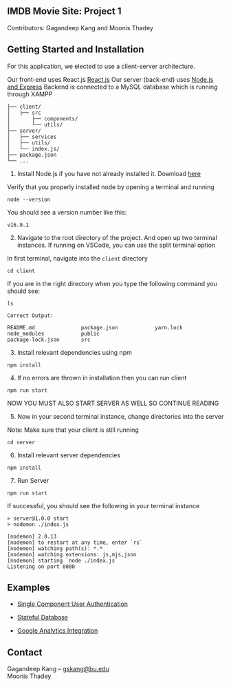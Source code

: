 <!-- DOCUMENTATION -->
## IMDB Movie Site: Project 1


Contributors: Gagandeep Kang and Moonis Thadey

## Getting Started and Installation

For this application, we elected to use a client-server architecture. 

Our front-end uses React.js [React.js](https://reactjs.org/)
Our server (back-end) uses [Node.js and Express](https://expressjs.com/)
Backend is connected to a MySQL database which is running through XAMPP 

```
├── client/
│   ├── src
│       ├── components/
│       └── utils/ 
├── server/
│   ├── services
│   ├── utils/
│   └── index.js/ 
├── package.json
└── ...
```
1. Install Node.js if you have not already installed it. Download [here](https://nodejs.org/en/download/)

Verify that you properly installed node by opening a terminal and running
```
node --version
```
You should see a version number like this: 

```
v16.9.1
```



2. Navigate to the root directory of the project. And open up two terminal instances. If running on VSCode, you can use the split terminal option

In first terminal, navigate into the `client` directory 
```
cd client
```

If you are in the right directory when you type the following command you should see: 

```
ls

Correct Output: 

README.md               package.json            yarn.lock
node_modules            public
package-lock.json       src
```

3. Install relevant dependencies using npm

```
npm install 
```


4. If no errors are thrown in installation then you can run client

```
npm run start 
```

NOW YOU MUST ALSO START SERVER AS WELL SO CONTINUE READING

5. Now in your second terminal instance, change directories into the server 

Note: Make sure that your client is still running

```
cd server
```

6. Install relevant server dependencies 

```
npm install
```

7. Run Server 

```
npm run start
```
If successful, you should see the following in your terminal instance

```
> server@1.0.0 start
> nodemon ./index.js

[nodemon] 2.0.13
[nodemon] to restart at any time, enter `rs`
[nodemon] watching path(s): *.*
[nodemon] watching extensions: js,mjs,json
[nodemon] starting `node ./index.js`
Listening on port 8080

```


## Examples

* [Single Component User Authentication](https://easybase.io/react-and-react-native-user-authentication/)

* [Stateful Database](https://easybase.io/react-database-app-tutorial/)

* [Google Analytics Integration](https://easybase.io/react/#google-analytics-integration)

<!-- CONTACT -->
## Contact

Gagandeep Kang – gskang@bu.edu <br />
Moonis Thadey